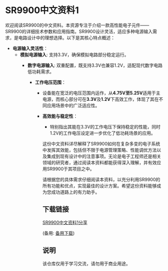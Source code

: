 # SR9900中文资料1

欢迎阅读SR9900的中文资料。本资源专注于介绍一款高性能电子元件——SR9900的详细技术参数和应用指南。SR9900设计灵活，适应多种电源输入需求，是电路设计中的理想选择。以下是其核心特点概述：

- **电源输入灵活性**：
    - **模拟电源输入**: 支持3.3V，确保模拟电路部分稳定运行。
        - **数字电源输入**: 双重配置，既支持3.3V也兼容1.2V，适配现代数字电路低功耗需求。

            - **工作电压范围**：
                - 设备能在宽泛的电压范围内运作，从**4.75V至5.25V**适用于主电源，而核心部分可在**3.3V**及**1.2V**下高效工作，体现了其在不同应用场景中的广泛适应性。

                - **高效能与稳定性**：
                    - 特别指出其能在3.3V的工作电压下保持稳定的性能，同时1.2V的工作电压设定进一步优化了低功耗场景的应用。

                    这份中文资料详尽解释了SR9900如何在复杂多变的电子系统中发挥其效能，包括但不限于电源管理策略、性能调优方法以及集成到现有设计中的注意事项。无论是电子工程师还是相关领域的研究者，通过阅读本资料都能获得深入理解，并有效应用SR9900于其项目之中。

                    请根据您的具体需求仔细阅读本资料，以充分利用SR9900的所有功能和优点，实现最佳的设计方案。希望这份资料能够成为您成功道路上的有力助手。

                    ## 下载链接
                    [SR9900中文资料1分享](https://pan.quark.cn/s/c20d35c4010b) 

                    (备用: [备用下载](https://pan.baidu.com/s/1fbInBZ_I9zwlvlVrOHiQMg?pwd=1234))

                    ## 说明

                    该仓库仅用于学习交流，请勿用于商业用途。
